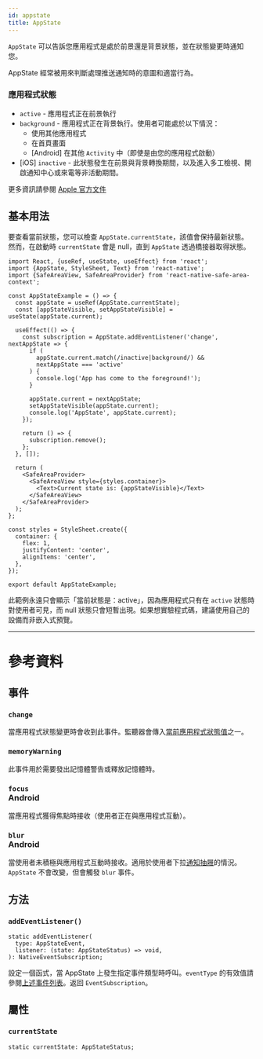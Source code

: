 ```yaml
---
id: appstate
title: AppState
---
```


`AppState` 可以告訴您應用程式是處於前景還是背景狀態，並在狀態變更時通知您。

AppState 經常被用來判斷處理推送通知時的意圖和適當行為。

### 應用程式狀態

- `active` - 應用程式正在前景執行
- `background` - 應用程式正在背景執行。使用者可能處於以下情況：
  - 使用其他應用程式
  - 在首頁畫面
  - [Android] 在其他 `Activity` 中（即使是由您的應用程式啟動）
- [iOS] `inactive` - 此狀態發生在前景與背景轉換期間，以及進入多工檢視、開啟通知中心或來電等非活動期間。

更多資訊請參閱 [Apple 官方文件](https://developer.apple.com/documentation/uikit/app_and_scenes/managing_your_app_s_life_cycle)

## 基本用法

要查看當前狀態，您可以檢查 `AppState.currentState`，該值會保持最新狀態。然而，在啟動時 `currentState` 會是 null，直到 `AppState` 透過橋接器取得狀態。

```SnackPlayer name=AppState%20Example
import React, {useRef, useState, useEffect} from 'react';
import {AppState, StyleSheet, Text} from 'react-native';
import {SafeAreaView, SafeAreaProvider} from 'react-native-safe-area-context';

const AppStateExample = () => {
  const appState = useRef(AppState.currentState);
  const [appStateVisible, setAppStateVisible] = useState(appState.current);

  useEffect(() => {
    const subscription = AppState.addEventListener('change', nextAppState => {
      if (
        appState.current.match(/inactive|background/) &&
        nextAppState === 'active'
      ) {
        console.log('App has come to the foreground!');
      }

      appState.current = nextAppState;
      setAppStateVisible(appState.current);
      console.log('AppState', appState.current);
    });

    return () => {
      subscription.remove();
    };
  }, []);

  return (
    <SafeAreaProvider>
      <SafeAreaView style={styles.container}>
        <Text>Current state is: {appStateVisible}</Text>
      </SafeAreaView>
    </SafeAreaProvider>
  );
};

const styles = StyleSheet.create({
  container: {
    flex: 1,
    justifyContent: 'center',
    alignItems: 'center',
  },
});

export default AppStateExample;
```

此範例永遠只會顯示「當前狀態是：active」，因為應用程式只有在 `active` 狀態時對使用者可見，而 null 狀態只會短暫出現。如果想實驗程式碼，建議使用自己的設備而非嵌入式預覽。

---

# 參考資料

## 事件

### `change`

當應用程式狀態變更時會收到此事件。監聽器會傳入[當前應用程式狀態值](appstate#app-states)之一。

### `memoryWarning`

此事件用於需要發出記憶體警告或釋放記憶體時。

### `focus` <div class="label android">Android</div>

當應用程式獲得焦點時接收（使用者正在與應用程式互動）。

### `blur` <div class="label android">Android</div>

當使用者未積極與應用程式互動時接收。適用於使用者下拉[通知抽屜](https://developer.android.com/guide/topics/ui/notifiers/notifications#bar-and-drawer)的情況。`AppState` 不會改變，但會觸發 `blur` 事件。

## 方法

### `addEventListener()`

```tsx
static addEventListener(
  type: AppStateEvent,
  listener: (state: AppStateStatus) => void,
): NativeEventSubscription;
```

設定一個函式，當 AppState 上發生指定事件類型時呼叫。`eventType` 的有效值請參閱[上述事件列表](#events)。返回 `EventSubscription`。

## 屬性

### `currentState`

```tsx
static currentState: AppStateStatus;
```
